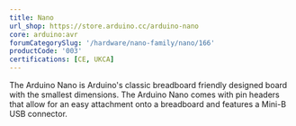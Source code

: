 ```yaml
---
title: Nano
url_shop: https://store.arduino.cc/arduino-nano
core: arduino:avr
forumCategorySlug: '/hardware/nano-family/nano/166'
productCode: '003'
certifications: [CE, UKCA]
---
```


The Arduino Nano is Arduino's classic breadboard friendly designed board with the smallest dimensions. The Arduino Nano comes with pin headers that allow for an easy attachment onto a breadboard and features a Mini-B USB connector.
